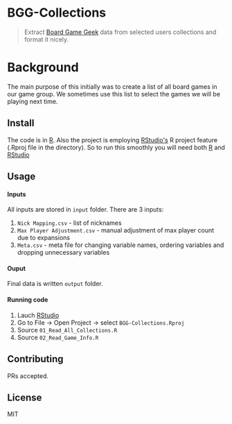 # BGG-Collections

> Extract [Board Game Geek](http://boardgamegeek.com) data from selected users collections and format it nicely.

# Background

The main purpose of this initially was to create a list of all board games in our game group. We sometimes use this list to select the games we will be playing next time.

## Install

The code is in [R](https://www.r-project.org/). Also the project is employing [RStudio's](https://www.rstudio.com/) R project feature (.Rproj file in the directory).
So to run this smoothly you will need both [R](https://www.r-project.org/) and [RStudio](https://www.rstudio.com/)

## Usage

#### Inputs

All inputs are stored in `input` folder. There are 3 inputs:

1. `Nick Mapping.csv` - list of nicknames
2. `Max Player Adjustment.csv` - manual adjustment of max player count due to expansions
3. `Meta.csv` - meta file for changing variable names, ordering variables and dropping unnecessary variables

#### Ouput

Final data is written `output` folder.

#### Running code

1. Lauch [RStudio](https://www.rstudio.com/)
2. Go to File -> Open Project -> select `BGG-Collections.Rproj`
3. Source `01_Read_All_Collections.R`
4. Source `02_Read_Game_Info.R`

## Contributing

PRs accepted.

## License

MIT